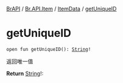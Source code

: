 [BrAPI](../../index.md) / [Br.API.Item](../index.md) / [ItemData](index.md) / [getUniqueID](./get-unique-i-d.md)

# getUniqueID

`open fun getUniqueID(): `[`String`](https://kotlinlang.org/api/latest/jvm/stdlib/kotlin/-string/index.html)`!`

返回唯一值

**Return**
[String](https://kotlinlang.org/api/latest/jvm/stdlib/kotlin/-string/index.html)!:

